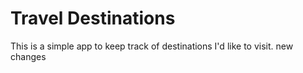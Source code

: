 # Travel Destinations

This is a simple app to keep track of destinations I'd like to visit.
new changes
